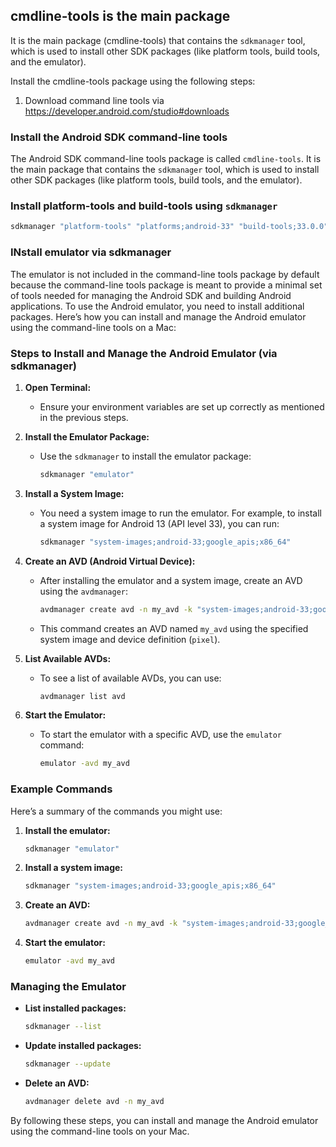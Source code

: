 
## cmdline-tools is the main package

It is the main package (cmdline-tools) that contains the `sdkmanager` tool, which is used to install other SDK packages (like platform tools, build tools, and the emulator).

Install the cmdline-tools package using the following steps:
1. Download command line tools via https://developer.android.com/studio#downloads

### Install the Android SDK command-line tools

The Android SDK command-line tools package is called `cmdline-tools`. It is the main package that contains the `sdkmanager` tool, which is used to install other SDK packages (like platform tools, build tools, and the emulator).

### Install platform-tools and build-tools using `sdkmanager`

```sh
sdkmanager "platform-tools" "platforms;android-33" "build-tools;33.0.0"
```

### INstall emulator via sdkmanager

The emulator is not included in the command-line tools package by default because the command-line tools package is meant to provide a minimal set of tools needed for managing the Android SDK and building Android applications. To use the Android emulator, you need to install additional packages. Here’s how you can install and manage the Android emulator using the command-line tools on a Mac:

### Steps to Install and Manage the Android Emulator (via sdkmanager)

1. **Open Terminal:**
   - Ensure your environment variables are set up correctly as mentioned in the previous steps.

2. **Install the Emulator Package:**
   - Use the `sdkmanager` to install the emulator package:
     ```sh
     sdkmanager "emulator"
     ```

3. **Install a System Image:**
   - You need a system image to run the emulator. For example, to install a system image for Android 13 (API level 33), you can run:
     ```sh
     sdkmanager "system-images;android-33;google_apis;x86_64"
     ```

4. **Create an AVD (Android Virtual Device):**
   - After installing the emulator and a system image, create an AVD using the `avdmanager`:
     ```sh
     avdmanager create avd -n my_avd -k "system-images;android-33;google_apis;x86_64" -d pixel
     ```
   - This command creates an AVD named `my_avd` using the specified system image and device definition (`pixel`).

5. **List Available AVDs:**
   - To see a list of available AVDs, you can use:
     ```sh
     avdmanager list avd
     ```

6. **Start the Emulator:**
   - To start the emulator with a specific AVD, use the `emulator` command:
     ```sh
     emulator -avd my_avd
     ```

### Example Commands

Here’s a summary of the commands you might use:

1. **Install the emulator:**
   ```sh
   sdkmanager "emulator"
   ```

2. **Install a system image:**
   ```sh
   sdkmanager "system-images;android-33;google_apis;x86_64"
   ```

3. **Create an AVD:**
   ```sh
   avdmanager create avd -n my_avd -k "system-images;android-33;google_apis;x86_64" -d pixel
   ```

4. **Start the emulator:**
   ```sh
   emulator -avd my_avd
   ```

### Managing the Emulator

- **List installed packages:**
  ```sh
  sdkmanager --list
  ```

- **Update installed packages:**
  ```sh
  sdkmanager --update
  ```

- **Delete an AVD:**
  ```sh
  avdmanager delete avd -n my_avd
  ```

By following these steps, you can install and manage the Android emulator using the command-line tools on your Mac.